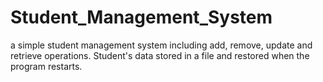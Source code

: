 # Student_Management_System
a simple student management system including add, remove, update and retrieve operations. Student's data stored in a file and restored when the program restarts.